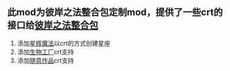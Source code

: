 ## 此mod为彼岸之法整合包定制mod，提供了一些crt的接口给[彼岸之法整合包](https://github.com/Anidlebrain/magic_higanbana)
1. 添加[星辉魔法](https://github.com/HellFirePvP/AstralSorcery/tree/1.12.2)以crt的方式创建星座
2. 添加[生物工厂](https://github.com/Ipsis/Woot/tree/1_12)crt支持
3. 添加[随意作品](https://github.com/lumien231/Random-Things/tree/1.12.2)crt支持
